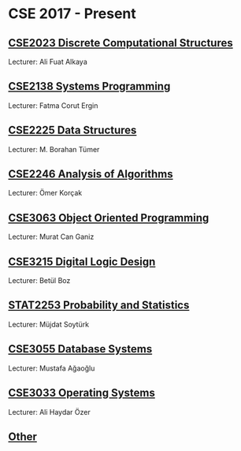 # CSE 2017 - Present

## [CSE2023 Discrete Computational Structures](https://github.com/T4ut0/CSE/tree/main/cse2023-discrete-computational-structures)
Lecturer: Ali Fuat Alkaya

## [CSE2138 Systems Programming](https://github.com/T4ut0/CSE/tree/main/cse2138-systems-programming)
Lecturer: Fatma Corut Ergin

## [CSE2225 Data Structures](https://github.com/T4ut0/CSE/tree/main/cse2225-data-structures)
Lecturer: M. Borahan Tümer

## [CSE2246 Analysis of Algorithms](https://github.com/T4ut0/CSE/tree/main/cse2246-analysis-of-algorithms)
Lecturer: Ömer Korçak

## [CSE3063 Object Oriented Programming](https://github.com/T4ut0/CSE/tree/main/cse3063-object-oriented-programming)
Lecturer: Murat Can Ganiz

## [CSE3215 Digital Logic Design](https://github.com/T4ut0/CSE/tree/main/cse3215-digital-logic-design)
Lecturer: Betül Boz

## [STAT2253 Probability and Statistics](https://github.com/T4ut0/CSE/tree/main/stat2253-probability-and-statistics)
Lecturer: Müjdat Soytürk

## [CSE3055 Database Systems](https://github.com/T4ut0/CSE/tree/main/cse3055-database-systems)
Lecturer: Mustafa Ağaoğlu

## [CSE3033 Operating Systems](https://github.com/T4ut0/CSE/tree/main/cse3033-operating-systems)
Lecturer: Ali Haydar Özer

## [Other](https://github.com/T4ut0/CSE/tree/main/other)
